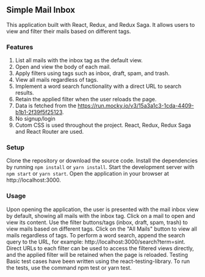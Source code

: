 ## Simple Mail Inbox
This application built with React, Redux, and Redux Saga. It allows users to view and filter their mails based on different tags.

### Features
1. List all mails with the inbox tag as the default view.
2. Open and view the body of each mail.
3. Apply filters using tags such as inbox, draft, spam, and trash.
4. View all mails regardless of tags.
5. Implement a word search functionality with a direct URL to search results.
6. Retain the applied filter when the user reloads the page.
7. Data is fetched from the https://run.mocky.io/v3/15a3a1c3-1cda-4409-b1b1-2f39f5f25123.
8. No signup/login 
9. Cutom CSS is used throughout the project.
React, Redux, Redux Saga and React Router are used.


### Setup
Clone the repository or download the source code.
Install the dependencies by running `npm install` or `yarn install`.
Start the development server with `npm start` or `yarn start`.
Open the application in your browser at http://localhost:3000.


### Usage
Upon opening the application, the user is presented with the mail inbox view by default, showing all mails with the inbox tag.
Click on a mail to open and view its content.
Use the filter buttons/tags (inbox, draft, spam, trash) to view mails based on different tags.
Click on the "All Mails" button to view all mails regardless of tags.
To perform a word search, append the search query to the URL, for example: http://localhost:3000/search?term=sint.
Direct URLs to each filter can be used to access the filtered views directly, and the applied filter will be retained when the page is reloaded.
Testing
Basic test cases have been written using the react-testing-library. To run the tests, use the command npm test or yarn test.